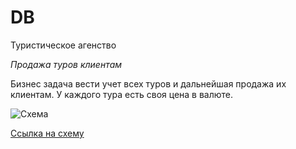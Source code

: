 # DB
Туристическое агенство


*Продажа туров клиентам*

Бизнес задача вести учет всех туров и дальнейшая продажа их клиентам.
У каждого тура есть своя цена в валюте.


<image src="https://github.com/SDaniyar/DB/blob/main/HW1/img1.PNG" alt="Схема">

[Ссылка на схему](https://app.sqldbm.com/PostgreSQL/Edit/p243861)


